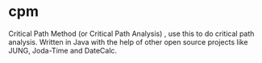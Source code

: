 # cpm
Critical Path Method (or Critical Path Analysis) , use this to do critical path analysis. Written in Java with the help of other open source projects like JUNG, Joda-Time and  DateCalc.
